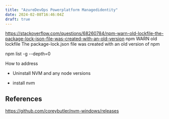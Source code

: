 ```yaml
---
title: "AzureDevOps Powerplatform Managedidentity"
date: 2024-02-08T16:46:04Z
draft: true
---
```



https://stackoverflow.com/questions/68260784/npm-warn-old-lockfile-the-package-lock-json-file-was-created-with-an-old-version
npm WARN old lockfile The package-lock.json file was created with an old version of npm

npm list -g  --depth=0

How to address

- Uninstall NVM and any node versions

- install nvm 



## References

https://github.com/coreybutler/nvm-windows/releases
